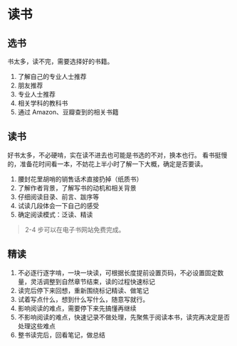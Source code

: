 # 读书

## 选书
书太多，读不完，需要选择好的书籍。

1. 了解自己的专业人士推荐
2. 朋友推荐
3. 专业人士推荐 
4. 相关学科的教科书
5. 通过 Amazon、豆瓣查到的相关书籍


## 读书

好书太多，不必硬啃，实在读不进去也可能是书选的不对，换本也行。
看书挺慢的，准备花时间看一本，不妨花上半小时了解一下大概，确定是否要读。

1. 腰封花里胡哨的销售话术直接扔掉（纸质书）
2. 了解作者背景，了解写书的动机和相关背景
3. 仔细阅读目录、前言、跋序等
4. 试读几段体会一下自己的感受
5. 确定阅读模式：泛读、精读

> 2-4 步可以在电子书网站免费完成。

## 精读

1. 不必逐行逐字啃，一块一块读，可根据长度提前设置页码，不必设置固定数量，灵活调整到自然章节结束，读的过程快速标记
2. 读完后停下来回想，重新围绕标记精读、做笔记
3. 试着写点什么，想到什么写什么，随意写就行。
4. 影响阅读的难点，需要停下来先搞懂再继续
5. 不影响阅读的难点，快速记录不做处理，先聚焦于阅读本书，读完再决定是否处理这些难点
6. 整书读完后，回看笔记，做总结




